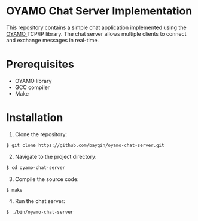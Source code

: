 # OYAMO Chat Server Implementation

This repository contains a simple chat application implemented using the <a href="https://github.com/baygin/oyamo" target="_blank"> OYAMO </a> TCP/IP library. The chat server allows multiple clients to connect and exchange messages in real-time.

# Prerequisites

- OYAMO library
- GCC compiler
- Make

# Installation

1. Clone the repository:

```bash
$ git clone https://github.com/baygin/oyamo-chat-server.git
```

2. Navigate to the project directory:

```bash
$ cd oyamo-chat-server
```

3. Compile the source code:

```bash
$ make
```

4. Run the chat server:

```bash
$ ./bin/oyamo-chat-server
```